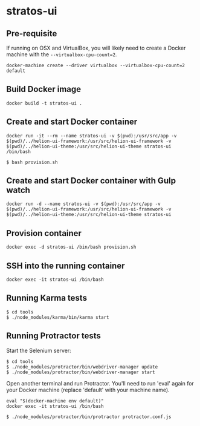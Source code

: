 # stratos-ui

## Pre-requisite
If running on OSX and VirtualBox, you will likely need to create a Docker machine with the `--virtualbox-cpu-count=2`.
```
docker-machine create --driver virtualbox --virtualbox-cpu-count=2 default
```

## Build Docker image
```
docker build -t stratos-ui .
```

## Create and start Docker container
```
docker run -it --rm --name stratos-ui -v $(pwd):/usr/src/app -v $(pwd)/../helion-ui-framework:/usr/src/helion-ui-framework -v $(pwd)/../helion-ui-theme:/usr/src/helion-ui-theme stratos-ui /bin/bash

$ bash provision.sh
```

## Create and start Docker container with Gulp watch
```
docker run -d --name stratos-ui -v $(pwd):/usr/src/app -v $(pwd)/../helion-ui-framework:/usr/src/helion-ui-framework -v $(pwd)/../helion-ui-theme:/usr/src/helion-ui-theme stratos-ui
```

## Provision container
```
docker exec -d stratos-ui /bin/bash provision.sh
```

## SSH into the running container
```
docker exec -it stratos-ui /bin/bash
```

## Running Karma tests
```
$ cd tools
$ ./node_modules/karma/bin/karma start
```

## Running Protractor tests
Start the Selenium server:
```
$ cd tools
$ ./node_modules/protractor/bin/webdriver-manager update
$ ./node_modules/protractor/bin/webdriver-manager start
```

Open another terminal and run Protractor. You'll need to run 'eval' again for your Docker machine (replace 'default' with your machine name).
```
eval "$(docker-machine env default)"
docker exec -it stratos-ui /bin/bash

$ ./node_modules/protractor/bin/protractor protractor.conf.js
```